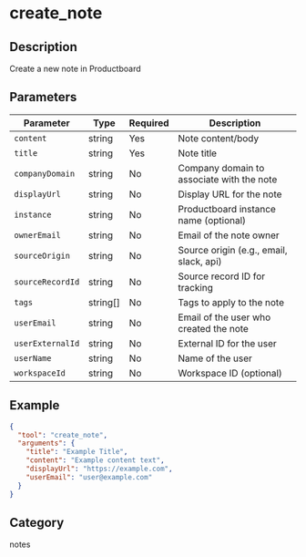 # create_note

## Description

Create a new note in Productboard

## Parameters

| Parameter        | Type     | Required | Description                               |
| ---------------- | -------- | -------- | ----------------------------------------- |
| `content`        | string   | Yes      | Note content/body                         |
| `title`          | string   | Yes      | Note title                                |
| `companyDomain`  | string   | No       | Company domain to associate with the note |
| `displayUrl`     | string   | No       | Display URL for the note                  |
| `instance`       | string   | No       | Productboard instance name (optional)     |
| `ownerEmail`     | string   | No       | Email of the note owner                   |
| `sourceOrigin`   | string   | No       | Source origin (e.g., email, slack, api)   |
| `sourceRecordId` | string   | No       | Source record ID for tracking             |
| `tags`           | string[] | No       | Tags to apply to the note                 |
| `userEmail`      | string   | No       | Email of the user who created the note    |
| `userExternalId` | string   | No       | External ID for the user                  |
| `userName`       | string   | No       | Name of the user                          |
| `workspaceId`    | string   | No       | Workspace ID (optional)                   |

## Example

```json
{
  "tool": "create_note",
  "arguments": {
    "title": "Example Title",
    "content": "Example content text",
    "displayUrl": "https://example.com",
    "userEmail": "user@example.com"
  }
}
```

## Category

notes
